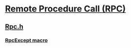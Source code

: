 # [Remote Procedure Call (RPC)](../_rpc/index.md)
## [Rpc.h](index.md)
### [RpcExcept macro](../rpc/nf-rpc-rpcexcept.md)
